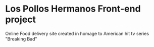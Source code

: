 # Los Pollos Hermanos Front-end project
 Online Food delivery site created in homage to American hit tv series "Breaking Bad"
